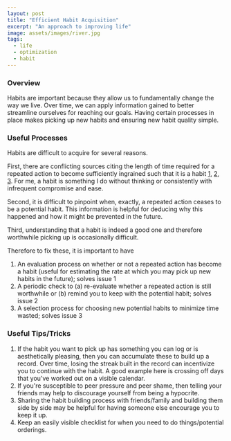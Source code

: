 ```yaml
---
layout: post
title: "Efficient Habit Acquisition"
excerpt: "An approach to improving life"
image: assets/images/river.jpg
tags: 
  - life
  - optimization
  - habit
---
```


### Overview
Habits are important because they allow us to fundamentally change the way we live. Over time, we can apply
information gained to better streamline ourselves for reaching our goals. Having certain processes in place
makes picking up new habits and ensuring new habit quality simple.

### Useful Processes
Habits are difficult to acquire for several reasons. 

First, there are conflicting sources citing the length of time required for a repeated action to become
sufficiently ingrained such that it is a habit 
[1](https://examinedexistence.com/how-long-does-it-take-for-something-to-become-a-habit/), 
[2](https://www.brainpickings.org/2014/01/02/how-long-it-takes-to-form-a-new-habit/),
[3](https://www.amazon.com/Making-Habits-Breaking-Things-Change/dp/0306822628/?tag=braipick-20).
For me, a habit is something I do without thinking
or consistently with infrequent compromise and ease.

Second, it is difficult to pinpoint when, exactly, a repeated action ceases to be a potential habit. This information is
helpful for deducing why this happened and how it might be prevented in the future. 

Third, understanding that a habit is indeed a good one and therefore worthwhile picking up is occasionally difficult.

Therefore to fix these, it is important to have

1. An evaluation process on whether or not a repeated action has become a habit (useful for estimating the rate at which
you may pick up new habits in the future); solves issue 1
2. A periodic check to (a) re-evaluate whether a repeated action is still worthwhile or (b) remind you to keep with
the potential habit; solves issue 2
3. A selection process for choosing new potential habits to minimize time wasted; solves issue 3

### Useful Tips/Tricks
1. If the habit you want to pick up has something you can log or is aesthetically pleasing, then you can accumulate
these to build up a record. Over time, losing the streak built in the record can incentivize you to continue
with the habit. A good example here is crossing off days that you've worked out on a visible calendar.
2. If you're susceptible to peer pressure and peer shame, then telling your friends may help to discourage yourself
from being a hypocrite.
3. Sharing the habit building process with friends/family and building them side by side may be helpful
for having someone else encourage you to keep it up.
4. Keep an easily visible checklist for when you need to do things/potential orderings.

